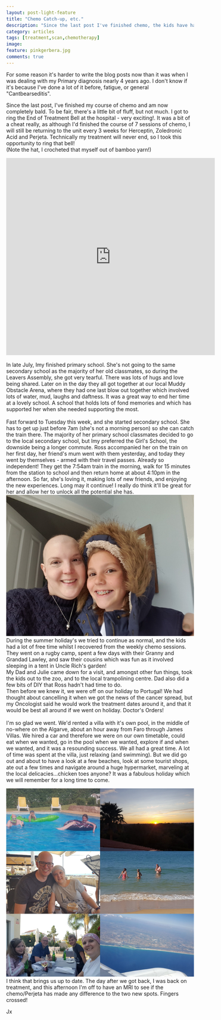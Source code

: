 ```yaml
---
layout: post-light-feature
title: "Chemo Catch-up, etc."
description: "Since the last post I've finished chemo, the kids have had their school holidays, we've been on our highly anticipated family summer holiday and Imy has started a new school."
category: articles
tags: [treatment,scan,chemotherapy]
image:
feature: pinkgerbera.jpg
comments: true
---
```


For some reason it's harder to write the blog posts now than it was when I was dealing with my Primary diagnosis nearly 4 years ago.  I don't know if it's because I've done a lot of it before, fatigue, or general "Cantbearseditis".

Since the last post, I've finished my course of chemo and am now completely bald.  To be fair, there's a little bit of fluff, but not much.  I got to ring the End of Treatment Bell at the hospital - very exciting!.  It was a bit of a cheat really, as although I'd finished the course of 7 sessions of chemo, I will still be returning to the unit every 3 weeks for Herceptin, Zoledronic Acid and Perjeta.  Technically my treatment will never end, so I took this opportunity to ring that bell!<br>
(Note the hat, I crocheted that myself out of bamboo yarn!)

<iframe src="https://www.facebook.com/plugins/video.php?href=https%3A%2F%2Fwww.facebook.com%2FSpireHarpendenHospital%2Fvideos%2F2195347237157793%2F&show_text=1&width=560" width="560" height="528" style="border:none;overflow:hidden" scrolling="no" frameborder="0" allowTransparency="true" allowFullScreen="true"></iframe>
<p style="clear: both;"></p>

In late July, Imy finished primary school.  She's not going to the same secondary school as the majority of her old classmates, so during the Leavers Assembly, she got very tearful.  There was lots of hugs and love being shared. Later on in the day they all got together at our local Muddy Obstacle Arena, where they had one last blow out together which involved lots of water, mud, laughs and daftness.  It was a great way to end her time at a lovely school.  A school that holds lots of fond memories and which has supported her when she needed supporting the most.
<br><br>
Fast forward to Tuesday this week, and she started secondary school.  She has to get up just before 7am (she's not a morning person) so she can catch the train there.  The majority of her primary school classmates decided to go to the local secondary school, but Imy preferred the Girl's School, the downside being a longer commute.  Ross accompanied her on the train on her first day, her friend's mum went with them yesterday, and today they went by themselves - armed with their travel passes. Already so independent!  They get the 7:54am train in the morning, walk for 15 minutes from the station to school and then return home at about 4:10pm in the afternoon.  So far, she's loving it, making lots of new friends, and enjoying the new experiences.  Long may it continue!  I really do think it'll be great for her and allow her to unlock all the potential she has.
<br>
<img src="/images/newschool.jpg" alt="New School"/>
<br>
During the summer holiday's we tried to continue as normal, and the kids had a lot of free time whilst I recovered from the weekly chemo sessions.  They went on a rugby camp, spent a few days with their Granny and Grandad Lawley, and saw their cousins which was fun as it involved sleeping in a tent in Uncle Rich's garden!  
My Dad and Julie came down for a visit, and amongst other fun things, took the kids out to the zoo, and to the local trampolining centre.  Dad also did a few bits of DIY that Ross hadn't had time to do.  
Then before we knew it, we were off on our holiday to Portugal!  We had thought about cancelling it when we got the news of the cancer spread, but my Oncologist said he would work the treatment dates around it, and that it would be best all around if we went on holiday. Doctor's Orders!
<br>
<br>
I'm so glad we went.  We'd rented a villa with it's own pool, in the middle of no-where on the Algarve, about an hour away from Faro through James Villas.  We hired a car and therefore we were on our own timetable, could eat when we wanted, go in the pool when we wanted, explore if and when we wanted, and it was a resounding success.  We all had a great time.  A lot of time was spent at the villa, just relaxing (and swimming).  But we did go out and about to have a look at a few beaches, look at some tourist shops, ate out a few times and navigate around a huge hypermarket, marveling at the local delicacies...chicken toes anyone?  It was a fabulous holiday which we will remember for a long time to come.

<img src="/images/portugalaug2017.jpg" alt="Portugal Holiday"/>

<br>
I think that brings us up to date.  The day after we got back, I was back on treatment, and this afternoon I'm off to have an MRI to see if the chemo/Perjeta has made any difference to the two new spots.  Fingers crossed!
<br>

Jx
